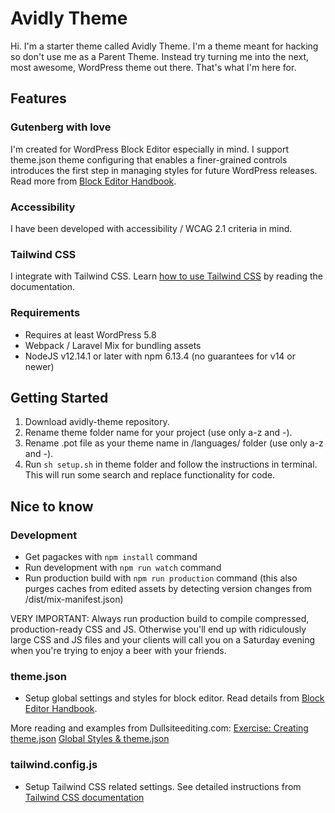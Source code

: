# Avidly Theme

Hi. I'm a starter theme called Avidly Theme. I'm a theme meant for hacking so don't use me as a Parent Theme. Instead try turning me into the next, most awesome, WordPress theme out there. That's what I'm here for.

## Features

### Gutenberg with love
I'm created for WordPress Block Editor especially in mind. I support theme.json theme configuring that enables a finer-grained controls introduces the first step in managing styles for future WordPress releases. Read more from <a href="https://developer.wordpress.org/block-editor/how-to-guides/themes/theme-json/">Block Editor Handbook</a>.

### Accessibility
I have been developed with accessibility / WCAG 2.1 criteria in mind.

### Tailwind CSS
I integrate with Tailwind CSS. Learn <a href="https://tailwindcss.com/docs">how to use Tailwind CSS</a> by reading the documentation.

### Requirements
* Requires at least WordPress 5.8
* Webpack / Laravel Mix for bundling assets
* NodeJS v12.14.1 or later with npm 6.13.4 (no guarantees for v14 or newer)

## Getting Started
1. Download avidly-theme repository.
2. Rename theme folder name for your project (use only a-z and -).
3. Rename .pot file as your theme name in /languages/ folder (use only a-z and -).
4. Run `sh setup.sh` in theme folder and follow the instructions in terminal. This will run some search and replace functionality for code.

## Nice to know

### Development
- Get pagackes with `npm install` command
- Run development with `npm run watch` command
- Run production build with `npm run production` command (this also purges caches from edited assets by detecting version changes from /dist/mix-manifest.json)

VERY IMPORTANT: Always run production build to compile compressed, production-ready CSS and JS. Otherwise you'll end up with ridiculously large CSS and JS files and your clients will call you on a Saturday evening when you're trying to enjoy a beer with your friends.

### theme.json
- Setup global settings and styles for block editor. Read details from <a href="https://developer.wordpress.org/block-editor/how-to-guides/themes/theme-json/">Block Editor Handbook</a>.

More reading and examples from Dullsiteediting.com:
<a href="https://fullsiteediting.com/lessons/creating-theme-json/">Exercise: Creating theme.json</a>
<a href="https://fullsiteediting.com/lessons/global-styles/">Global Styles & theme.json</a>


### tailwind.config.js
- Setup Tailwind CSS related settings. See detailed instructions from <a href="https://tailwindcss.com/docs">Tailwind CSS documentation</a>
